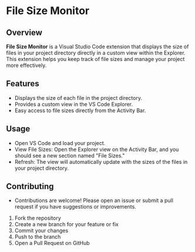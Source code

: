 # File Size Monitor

## Overview

**File Size Monitor** is a Visual Studio Code extension that displays the size of files in your project directory directly in a custom view within the Explorer. This extension helps you keep track of file sizes and manage your project more effectively.

## Features

- Displays the size of each file in the project directory.
- Provides a custom view in the VS Code Explorer.
- Easy access to file sizes directly from the Activity Bar.

## Usage

- Open VS Code and load your project.
- View File Sizes: Open the Explorer view on the Activity Bar, and you should see a new section named "File Sizes."
- Refresh: The view will automatically update with the sizes of the files in your project directory.

## Contributing

- Contributions are welcome! Please open an issue or submit a pull request if you have suggestions or improvements.
1. Fork the repository
2. Create a new branch for your feature or fix
3. Commit your changes
4. Push to the branch
5. Open a Pull Request on GitHub